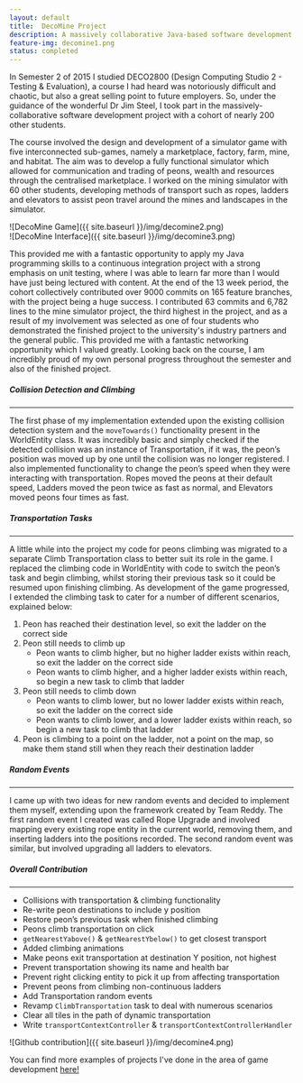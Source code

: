 ```yaml
---
layout: default
title:  DecoMine Project
description: A massively collaborative Java-based software development project at UQ with a cohort of nearly 200 students all working on the same codebase.
feature-img: decomine1.png
status: completed
---
```


In Semester 2 of 2015 I studied DECO2800 (Design Computing Studio 2 - Testing & Evaluation), a course I had heard was notoriously difficult and chaotic, but also a great selling point to future employers. So, under the guidance of the wonderful Dr Jim Steel, I took part in the massively-collaborative software development project with a cohort of nearly 200 other students.

The course involved the design and development of a simulator game with five interconnected sub-games, namely a marketplace, factory, farm, mine, and habitat. The aim was to develop a fully functional simulator which allowed for communication and trading of peons, wealth and resources through the centralised marketplace. I worked on the mining simulator with 60 other students, developing methods of transport such as ropes, ladders and elevators to assist peon travel around the mines and landscapes in the simulator.

<div class="col-md-6" markdown="1">
![DecoMine Game]({{ site.baseurl }}/img/decomine2.png)
</div>

<div class="col-md-6" markdown="1">
![DecoMine Interface]({{ site.baseurl }}/img/decomine3.png)
</div>

This provided me with a fantastic opportunity to apply my Java programming skills to a continuous integration project with a strong emphasis on unit testing, where I was able to learn far more than I would have just being lectured with content. At the end of the 13 week period, the cohort collectively contributed over 9000 commits on 165 feature branches, with the project being a huge success. I contributed 63 commits and 6,782 lines to the mine simulator project, the third highest in the project, and as a result of my involvement was selected as one of four students who demonstrated the finished project to the university's industry partners and the general public. This provided me with a fantastic networking opportunity which I valued greatly. Looking back on the course, I am incredibly proud of my own personal progress throughout the semester and also of the finished project.

##### Collision Detection and Climbing
* * *
The first phase of my implementation extended upon the existing collision detection system and the `moveTowards()` functionality present in the WorldEntity class. It was incredibly basic and simply checked if the detected collision was an instance of Transportation, if it was, the peon’s position was moved up by one until the collision was no longer registered. I also implemented functionality to change the peon’s speed when they were interacting with transportation. Ropes moved the peons at their default speed, Ladders moved the peon twice as fast as normal, and Elevators moved peons four times as fast.

##### Transportation Tasks
* * *
A little while into the project my code for peons climbing was migrated to a separate Climb Transportation class to better suit its role in the game. I replaced the climbing code in WorldEntity with code to switch the peon’s task and begin climbing, whilst storing their previous task so it could be resumed upon finishing climbing. As development of the game progressed, I extended the climbing task to cater for a number of different scenarios, explained below:

1.  Peon has reached their destination level, so exit the ladder on the correct side
2.  Peon still needs to climb up
    *   Peon wants to climb higher, but no higher ladder exists within reach, so exit the ladder on the correct side
    *   Peon wants to climb higher, and a higher ladder exists within reach, so begin a new task to climb that ladder
3.  Peon still needs to climb down
    *   Peon wants to climb lower, but no lower ladder exists within reach, so exit the ladder on the correct side
    *   Peon wants to climb lower, and a lower ladder exists within reach, so begin a new task to climb that ladder
4.  Peon is climbing to a point on the ladder, not a point on the map, so make them stand still when they reach their destination ladder

##### Random Events
* * *
I came up with two ideas for new random events and decided to implement them myself, extending upon the framework created by Team Reddy. The first random event I created was called Rope Upgrade and involved mapping every existing rope entity in the current world, removing them, and inserting ladders into the positions recorded. The second random event was similar, but involved upgrading all ladders to elevators.

##### Overall Contribution
* * *
*   Collisions with transportation & climbing functionality
*   Re-write peon destinations to include y position
*   Restore peon’s previous task when finished climbing
*   Peons climb transportation on click
*   `getNearestYabove()` & `getNearestYbelow()` to get closest transport
*   Added climbing animations
*   Make peons exit transportation at destination Y position, not highest
*   Prevent transportation showing its name and health bar
*   Prevent right clicking entity to pick it up from affecting transportation
*   Prevent peons from climbing non-continuous ladders
*   Add Transportation random events
*   Revamp `ClimbTransportation` task to deal with numerous scenarios
*   Clear all tiles in the path of dynamic transportation
*   Write `transportContextController` & `transportContextControllerHandler`

![Github contribution]({{ site.baseurl }}/img/decomine4.png)  

You can find more examples of projects I've done in the area of game development [here!](http://astridfarmer.com/gamedevelopment)
